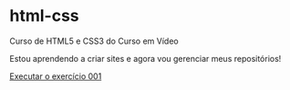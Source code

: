 # html-css
 Curso de HTML5 e CSS3 do Curso em Vídeo

Estou aprendendo a criar sites e agora vou gerenciar meus repositórios!

<a href="https://lucasmartinsdev.github.io/html-css/exercicios/ex001/index.html">Executar o exercício 001</a>